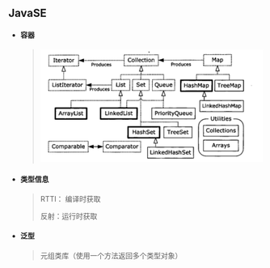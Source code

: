 ## JavaSE

- #### 容器

  > <img src="img/image-20220601001657543.png" alt="image-20220601001657543" style="zoom:50%;" /> 

- #### 类型信息

  > RTTI： 编译时获取
  >
  > 反射：运行时获取
  
- #### 泛型

  > 元组类库（使用一个方法返回多个类型对象）
  >
  > 